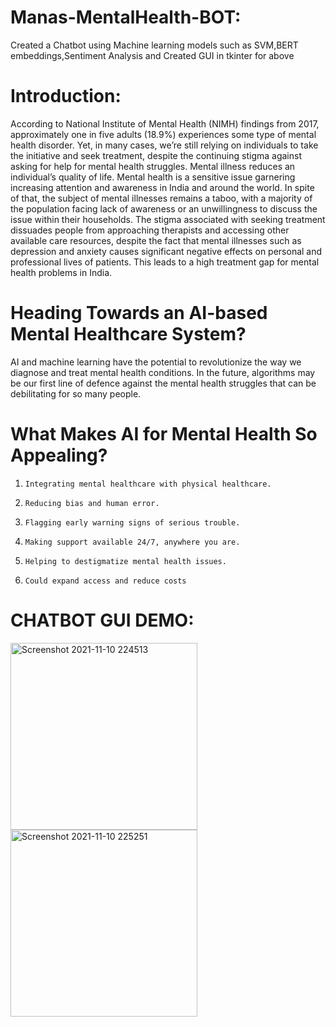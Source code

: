 # Manas-MentalHealth-BOT:
Created a Chatbot using Machine learning models such as SVM,BERT embeddings,Sentiment Analysis and Created GUI in tkinter for above
# Introduction:
According to National Institute of Mental Health (NIMH) findings from 2017, approximately one in five adults (18.9%) experiences some type of mental health disorder. Yet, in many cases, we’re still relying on individuals to take the initiative and seek treatment, despite the continuing stigma against asking for help for mental health struggles. Mental illness reduces an individual’s quality of life.
Mental health is a sensitive issue garnering increasing attention and awareness in India and around the world. In spite of that, the subject of mental illnesses remains a taboo, with a majority of the population facing lack of awareness or an unwillingness to discuss the issue within their households. The stigma associated with seeking treatment dissuades people from approaching therapists and accessing other available care resources, despite the fact that mental illnesses such as depression and anxiety causes significant negative effects on personal and professional lives of patients. This leads to a high treatment gap for mental health problems in India.
# Heading Towards an AI-based Mental Healthcare System?
AI and machine learning have the potential to revolutionize the way we diagnose and treat mental health conditions. In the future, algorithms may be our first line of defence against the mental health struggles that can be debilitating for so many people.
# What Makes AI for Mental Health So Appealing?
1.     Integrating mental healthcare with physical healthcare.
2.     Reducing bias and human error.
3.     Flagging early warning signs of serious trouble.
4.     Making support available 24/7, anywhere you are.
5.     Helping to destigmatize mental health issues.
6.     Could expand access and reduce costs
# CHATBOT GUI DEMO:
<img width="299" alt="Screenshot 2021-11-10 224513" src="https://user-images.githubusercontent.com/70212207/141172217-6a7f2b41-6373-4e20-a7eb-741087b68c6b.png">
<img width="299" alt="Screenshot 2021-11-10 225251" src="https://user-images.githubusercontent.com/70212207/141172402-d5870462-1a26-4718-bd10-6935ee327b98.png">
